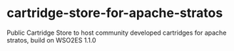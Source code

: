 cartridge-store-for-apache-stratos
==================================

Public Cartridge Store to host community developed cartridges for apache stratos, build on WSO2ES 1.1.0
